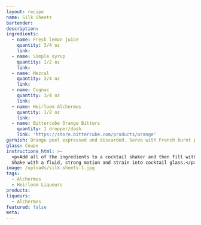 ```yaml
---
layout: recipe
name: Silk Sheets
bartender:
description:
ingredients:
  - name: Fresh lemon juice
    quantity: 3/4 oz
    link:
  - name: Simple syrup
    quantity: 1/2 oz
    link:
  - name: Mezcal
    quantity: 3/4 oz
    link:
  - name: Cognac
    quantity: 3/4 oz
    link:
  - name: Heirloom Alchermes
    quantity: 1/2 oz
    link:
  - name: Bittercube Orange Bitters
    quantity: 1 dropper/dash
    link: 'https://store.bittercube.com/products/orange'
garnish: Orange peel expressed and discarded. Serve with French burnt peanuts
glass: Coupe
instructions_html: >-
  <p>Add all of the ingredients to a cocktail shaker and then fill with ice.
  Shake with a fluid, strong motion and strain into cocktail glass.</p>
image: /uploads/silk-sheets-1.jpg
tags:
  - Alchermes
  - Heirloom Liqueurs
products:
liqueurs:
  - Alchermes
featured: false
meta:
---
```


